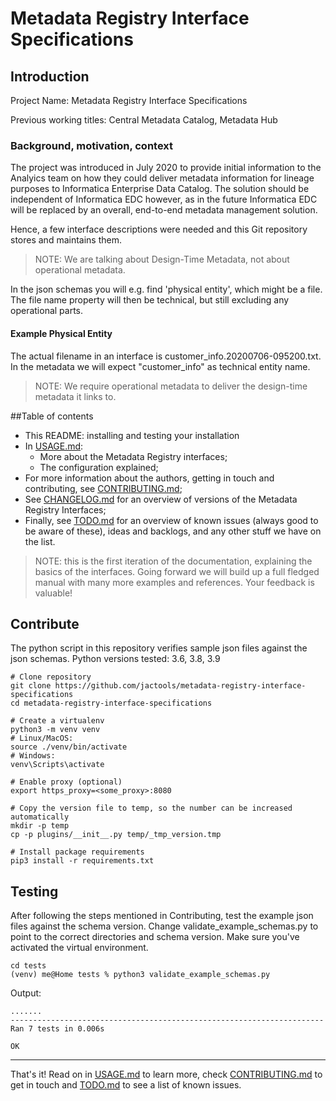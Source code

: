 # Metadata Registry Interface Specifications

## Introduction

Project Name: Metadata Registry Interface Specifications

Previous working titles: Central Metadata Catalog, Metadata Hub

### Background, motivation, context

The project was introduced in July 2020 to provide initial information to the Analyics team on how they could deliver metadata information for lineage purposes to Informatica Enterprise Data Catalog. The solution should be independent of Informatica EDC however, as in the future Informatica EDC will be replaced by an overall, end-to-end metadata management solution.

Hence, a few interface descriptions were needed and this Git repository stores and maintains them.

>NOTE: We are talking about Design-Time Metadata, not about operational metadata.

In the json schemas you will e.g. find 'physical entity', which might be a file. The file name property will then be technical, but still excluding any operational parts.

#### Example Physical Entity

The actual filename in an interface is customer_info.20200706-095200.txt. 
In the metadata we will expect "customer_info" as technical entity name.

>NOTE: We require operational metadata to deliver the design-time metadata it links to. 


##Table of contents

* This README: installing and testing your installation
* In [USAGE.md](USAGE.md):
  * More about the Metadata Registry interfaces;
  * The configuration explained;
* For more information about the authors, getting in touch and contributing, see [CONTRIBUTING.md](CONTRIBUTING.md);
* See [CHANGELOG.md](CHANGELOG.md) for an overview of versions of the Metadata Registry Interfaces;
* Finally, see [TODO.md](TODO.md) for an overview of known issues (always good to be aware of these), ideas and backlogs, and any other stuff we have on the list.

> NOTE: this is the first iteration of the documentation, explaining the basics of the interfaces. Going forward we will build up a full fledged manual with many more examples and references. Your feedback is valuable!

## Contribute

The python script in this repository verifies sample json files against the json schemas.
Python versions tested: 3.6, 3.8, 3.9

```
# Clone repository
git clone https://github.com/jactools/metadata-registry-interface-specifications
cd metadata-registry-interface-specifications

# Create a virtualenv
python3 -m venv venv
# Linux/MacOS:
source ./venv/bin/activate
# Windows:
venv\Scripts\activate

# Enable proxy (optional)
export https_proxy=<some_proxy>:8080

# Copy the version file to temp, so the number can be increased automatically
mkdir -p temp
cp -p plugins/__init__.py temp/_tmp_version.tmp

# Install package requirements
pip3 install -r requirements.txt
```

## Testing
After following the steps mentioned in Contributing, test the example json files against the schema version. Change validate_example_schemas.py to point to the correct directories and schema version.
Make sure you've activated the virtual environment.

```
cd tests
(venv) me@Home tests % python3 validate_example_schemas.py
```
Output:
```
.......
----------------------------------------------------------------------
Ran 7 tests in 0.006s

OK
```

---
That's it! Read on in [USAGE.md](USAGE.md) to learn more, check [CONTRIBUTING.md](CONTRIBUTING.md) to get in touch and [TODO.md](TODO.md) to see a list of known issues.
